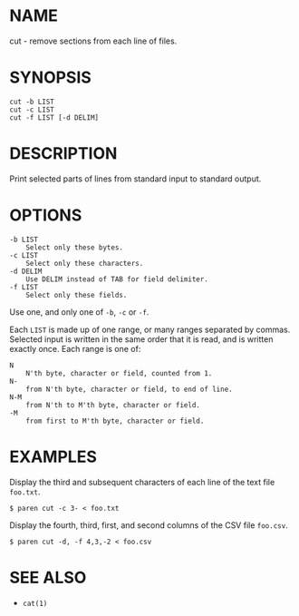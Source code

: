 # NAME
cut - remove sections from each line of files.

# SYNOPSIS

    cut -b LIST
    cut -c LIST
    cut -f LIST [-d DELIM]

# DESCRIPTION
Print selected parts of lines from standard input to standard output.

# OPTIONS

    -b LIST
        Select only these bytes.
    -c LIST
        Select only these characters.
    -d DELIM
        Use DELIM instead of TAB for field delimiter.
    -f LIST
        Select only these fields.

Use one, and only one of `-b`, `-c` or `-f`.

Each `LIST` is made up of one range, or many ranges separated by commas. Selected input is written in the same order that it is read, and is written exactly once. Each range is one of:

    N
        N'th byte, character or field, counted from 1.
    N-
        from N'th byte, character or field, to end of line.
    N-M
        from N'th to M'th byte, character or field.
    -M
        from first to M'th byte, character or field.

# EXAMPLES
Display the third and subsequent characters of each line of the text file `foo.txt`.

    $ paren cut -c 3- < foo.txt

Display the fourth, third, first, and second columns of the CSV file `foo.csv`.

    $ paren cut -d, -f 4,3,-2 < foo.csv

# SEE ALSO
- `cat(1)`
